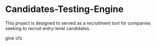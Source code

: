# Candidates-Testing-Engine
This project is designed to served as a recruitment tool for companies seeking to recruit entry-level candidates.

gine ofz



